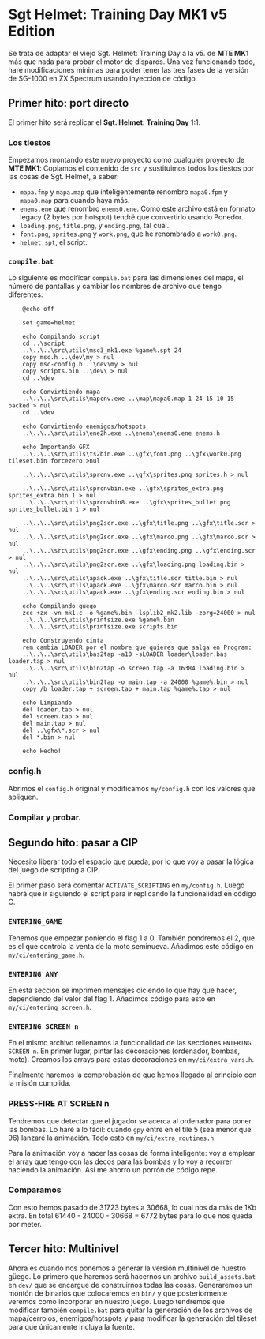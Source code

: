 # Sgt Helmet: Training Day MK1 v5 Edition

Se trata de adaptar el viejo Sgt. Helmet: Training Day a la v5. de **MTE MK1** más que nada para probar el motor de disparos. Una vez funcionando todo, haré modificaciones mínimas para poder tener las tres fases de la versión de SG-1000 en ZX Spectrum usando inyección de código.

## Primer hito: port directo

El primer hito será replicar el **Sgt. Helmet: Training Day** 1:1.

### Los tiestos

Empezamos montando este nuevo proyecto como cualquier proyecto de **MTE MK1**: Copiamos el contenido de `src` y sustituimos todos los tiestos por las cosas de Sgt. Helmet, a saber:

* `mapa.fmp` y `mapa.map` que inteligentemente renombro `mapa0.fpm` y `mapa0.map` para cuando haya más.
* `enems.ene` que renombro `enems0.ene`. Como este archivo está en formato legacy (2 bytes por hotspot) tendré que convertirlo usando Ponedor.
* `loading.png`, `title.png`, y `ending.png`, tal cual.
* `font.png`, `sprites.png` y `work.png`, que he renombrado a `work0.png`.
* `helmet.spt`, el script.

### `compile.bat`

Lo siguiente es modificar `compile.bat` para las dimensiones del mapa, el número de pantallas y cambiar los nombres de archivo que tengo diferentes:

```
	@echo off

	set game=helmet

	echo Compilando script
	cd ..\script
	..\..\..\src\utils\msc3_mk1.exe %game%.spt 24
	copy msc.h ..\dev\my > nul
	copy msc-config.h ..\dev\my > nul
	copy scripts.bin ..\dev\ > nul
	cd ..\dev

	echo Convirtiendo mapa
	..\..\..\src\utils\mapcnv.exe ..\map\mapa0.map 1 24 15 10 15 packed > nul
	cd ..\dev

	echo Convirtiendo enemigos/hotspots
	..\..\..\src\utils\ene2h.exe ..\enems\enems0.ene enems.h

	echo Importando GFX
	..\..\..\src\utils\ts2bin.exe ..\gfx\font.png ..\gfx\work0.png tileset.bin forcezero >nul

	..\..\..\src\utils\sprcnv.exe ..\gfx\sprites.png sprites.h > nul

	..\..\..\src\utils\sprcnvbin.exe ..\gfx\sprites_extra.png sprites_extra.bin 1 > nul
	..\..\..\src\utils\sprcnvbin8.exe ..\gfx\sprites_bullet.png sprites_bullet.bin 1 > nul

	..\..\..\src\utils\png2scr.exe ..\gfx\title.png ..\gfx\title.scr > nul
	..\..\..\src\utils\png2scr.exe ..\gfx\marco.png ..\gfx\marco.scr > nul
	..\..\..\src\utils\png2scr.exe ..\gfx\ending.png ..\gfx\ending.scr > nul
	..\..\..\src\utils\png2scr.exe ..\gfx\loading.png loading.bin > nul
	..\..\..\src\utils\apack.exe ..\gfx\title.scr title.bin > nul
	..\..\..\src\utils\apack.exe ..\gfx\marco.scr marco.bin > nul
	..\..\..\src\utils\apack.exe ..\gfx\ending.scr ending.bin > nul

	echo Compilando guego
	zcc +zx -vn mk1.c -o %game%.bin -lsplib2_mk2.lib -zorg=24000 > nul
	..\..\..\src\utils\printsize.exe %game%.bin
	..\..\..\src\utils\printsize.exe scripts.bin

	echo Construyendo cinta
	rem cambia LOADER por el nombre que quieres que salga en Program:
	..\..\..\src\utils\bas2tap -a10 -sLOADER loader\loader.bas loader.tap > nul
	..\..\..\src\utils\bin2tap -o screen.tap -a 16384 loading.bin > nul
	..\..\..\src\utils\bin2tap -o main.tap -a 24000 %game%.bin > nul
	copy /b loader.tap + screen.tap + main.tap %game%.tap > nul

	echo Limpiando
	del loader.tap > nul
	del screen.tap > nul
	del main.tap > nul
	del ..\gfx\*.scr > nul
	del *.bin > nul

	echo Hecho!
```

### config.h

Abrimos el `config.h` original y modificamos `my/config.h` con los valores que apliquen.

### Compilar y probar.

## Segundo hito: pasar a CIP

Necesito liberar todo el espacio que pueda, por lo que voy a pasar la lógica del juego de scripting a CIP.

El primer paso será comentar `ACTIVATE_SCRIPTING` en `my/config.h`. Luego habrá que ir siguiendo el script para ir replicando la funcionalidad en código C.

### `ENTERING_GAME`

Tenemos que empezar poniendo el flag 1 a 0. También pondremos el 2, que es el que controla la venta de la moto seminueva. Añadimos este código en `my/ci/entering_game.h`.

### `ENTERING ANY`

En esta sección se imprimen mensajes diciendo lo que hay que hacer, dependiendo del valor del flag 1. Añadimos código para esto en `my/ci/entering_screen.h`.

### `ENTERING SCREEN n`

En el mismo archivo rellenamos la funcionalidad de las secciones `ENTERING SCREEN n`.  En primer lugar, pintar las decoraciones (ordenador, bombas, moto). Creamos los arrays para estas decoraciones en `my/ci/extra_vars.h`. 

Finalmente haremos la comprobación de que hemos llegado al principio con la misión cumplida.

### PRESS-FIRE AT SCREEN n

Tendremos que detectar que el jugador se acerca al ordenador para poner las bombas. Lo haré a lo fácil: cuando `gpy` entre en el tile 5 (sea menor que 96) lanzaré la animación. Todo esto en `my/ci/extra_routines.h`.

Para la animación voy a hacer las cosas de forma inteligente: voy a emplear el array que tengo con las decos para las bombas y lo voy a recorrer haciendo la animación. Así me ahorro un porrón de código repe.

### Comparamos

Con esto hemos pasado de 31723 bytes a 30668, lo cual nos da más de 1Kb extra. En total 61440 - 24000 - 30668 = 6772 bytes para lo que nos queda por meter.

## Tercer hito: Multinivel

Ahora es cuando nos ponemos a generar la versión multinivel de nuestro güego. Lo primero que haremos será hacernos un archivo `build_assets.bat` en `dev/` que se encargue de construirnos todas las cosas. Generaremos un montón de binarios que colocaremos en `bin/` y que posteriormente veremos como incorporar en nuestro juego. Luego tendremos que modificar también `compile.bat` para quitar la generación de los archivos de mapa/cerrojos, enemigos/hotspots y para modificar la generación del tileset para que únicamente incluya la fuente.